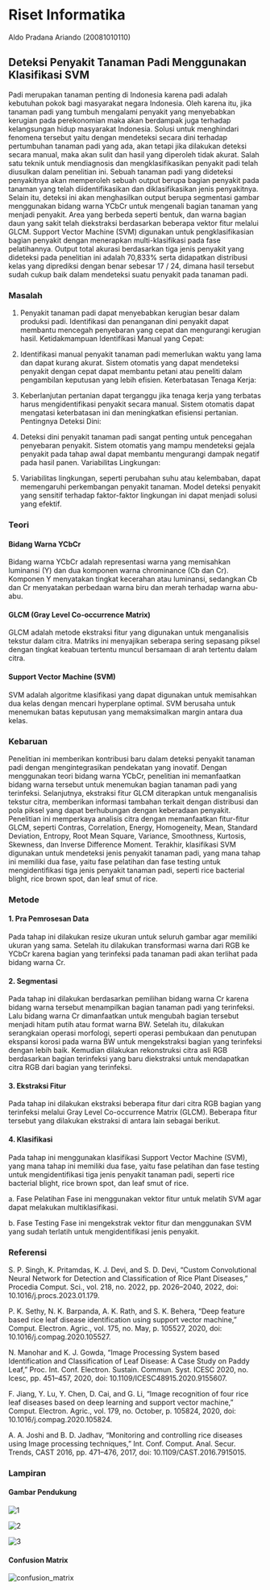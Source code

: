 # Riset Informatika
Aldo Pradana Ariando (20081010110)
## Deteksi Penyakit Tanaman Padi Menggunakan Klasifikasi SVM
Padi merupakan tanaman penting di Indonesia karena padi adalah kebutuhan pokok bagi masyarakat negara Indonesia. Oleh karena itu, jika tanaman padi yang tumbuh mengalami penyakit yang menyebabkan kerugian pada perekonomian maka akan berdampak juga terhadap kelangsungan hidup masyarakat Indonesia. Solusi untuk menghindari fenomena tersebut yaitu dengan mendeteksi secara dini terhadap pertumbuhan tanaman padi yang ada, akan tetapi jika dilakukan deteksi secara manual, maka akan sulit dan hasil yang diperoleh tidak akurat. Salah satu teknik untuk mendiagnosis dan mengklasifikasikan penyakit padi telah diusulkan dalam penelitian ini. Sebuah tanaman padi yang dideteksi penyakitnya akan memperoleh sebuah output berupa bagian penyakit pada tanaman yang telah diidentifikasikan dan diklasifikasikan jenis penyakitnya. Selain itu, deteksi ini akan menghasilkan output berupa segmentasi gambar menggunakan bidang warna YCbCr untuk mengenali bagian tanaman yang menjadi penyakit. Area yang berbeda seperti bentuk, dan warna bagian daun yang sakit telah diekstraksi berdasarkan beberapa vektor fitur melalui GLCM. Support Vector Machine (SVM) digunakan untuk pengklasifikasian bagian penyakit dengan menerapkan multi-klasifikasi pada fase pelatihannya. Output total akurasi berdasarkan tiga jenis penyakit yang dideteksi pada penelitian ini adalah 70,833% serta didapatkan distribusi kelas yang diprediksi dengan benar sebesar 17 / 24, dimana hasil tersebut sudah cukup baik dalam mendeteksi suatu penyakit pada tanaman padi.
### Masalah
1. Penyakit tanaman padi dapat menyebabkan kerugian besar dalam produksi padi. Identifikasi dan penanganan dini penyakit dapat membantu mencegah penyebaran yang cepat dan mengurangi kerugian hasil.
Ketidakmampuan Identifikasi Manual yang Cepat:

2. Identifikasi manual penyakit tanaman padi memerlukan waktu yang lama dan dapat kurang akurat. Sistem otomatis yang dapat mendeteksi penyakit dengan cepat dapat membantu petani atau peneliti dalam pengambilan keputusan yang lebih efisien.
Keterbatasan Tenaga Kerja:

3. Keberlanjutan pertanian dapat terganggu jika tenaga kerja yang terbatas harus mengidentifikasi penyakit secara manual. Sistem otomatis dapat mengatasi keterbatasan ini dan meningkatkan efisiensi pertanian.
Pentingnya Deteksi Dini:

4. Deteksi dini penyakit tanaman padi sangat penting untuk pencegahan penyebaran penyakit. Sistem otomatis yang mampu mendeteksi gejala penyakit pada tahap awal dapat membantu mengurangi dampak negatif pada hasil panen.
Variabilitas Lingkungan:

5. Variabilitas lingkungan, seperti perubahan suhu atau kelembaban, dapat memengaruhi perkembangan penyakit tanaman. Model deteksi penyakit yang sensitif terhadap faktor-faktor lingkungan ini dapat menjadi solusi yang efektif.
### Teori
#### Bidang Warna YCbCr
Bidang warna YCbCr adalah representasi warna yang memisahkan luminansi (Y) dan dua komponen warna chrominance (Cb dan Cr). Komponen Y menyatakan tingkat kecerahan atau luminansi, sedangkan Cb dan Cr menyatakan perbedaan warna biru dan merah terhadap warna abu-abu.
#### GLCM (Gray Level Co-occurrence Matrix)
GLCM adalah metode ekstraksi fitur yang digunakan untuk menganalisis tekstur dalam citra. Matriks ini menyajikan seberapa sering sepasang piksel dengan tingkat keabuan tertentu muncul bersamaan di arah tertentu dalam citra.
#### Support Vector Machine (SVM)
SVM adalah algoritme klasifikasi yang dapat digunakan untuk memisahkan dua kelas dengan mencari hyperplane optimal. SVM berusaha untuk menemukan batas keputusan yang memaksimalkan margin antara dua kelas.
### Kebaruan
Penelitian ini memberikan kontribusi baru dalam deteksi penyakit tanaman padi dengan mengintegrasikan pendekatan yang inovatif. Dengan menggunakan teori bidang warna YCbCr, penelitian ini memanfaatkan bidang warna tersebut untuk menemukan bagian tanaman padi yang terinfeksi. Selanjutnya, ekstraksi fitur GLCM diterapkan untuk menganalisis tekstur citra, memberikan informasi tambahan terkait dengan distribusi dan pola piksel yang dapat berhubungan dengan keberadaan penyakit.
Penelitian ini memperkaya analisis citra dengan memanfaatkan fitur-fitur GLCM, seperti Contras, Correlation, Energy, Homogeneity, Mean, Standard Deviation, Entropy, Root Mean Square, Variance, Smoothness, Kurtosis, Skewness, dan Inverse Difference Moment. Terakhir, klasifikasi SVM digunakan untuk mendeteksi jenis penyakit tanaman padi, yang mana tahap ini memiliki dua fase, yaitu fase pelatihan dan fase testing untuk mengidentifikasi tiga jenis penyakit tanaman padi, seperti rice bacterial blight, rice brown spot, dan leaf smut of rice.
### Metode
#### 1.	Pra Pemrosesan Data
Pada tahap ini dilakukan resize ukuran untuk seluruh gambar agar memiliki ukuran yang sama. Setelah itu dilakukan transformasi warna dari RGB ke YCbCr karena bagian yang terinfeksi pada tanaman padi akan terlihat pada bidang warna Cr.
#### 2.	Segmentasi
Pada tahap ini dilakukan berdasarkan pemilihan bidang warna Cr karena bidang warna tersebut menampilkan bagian tanaman padi yang terinfeksi. Lalu bidang warna Cr dimanfaatkan untuk mengubah bagian tersebut menjadi hitam putih atau format warna BW. Setelah itu, dilakukan serangkaian operasi morfologi, seperti operasi pembukaan dan penutupan ekspansi korosi pada warna BW untuk mengekstraksi bagian yang terinfeksi dengan lebih baik. Kemudian dilakukan rekonstruksi citra asli RGB berdasarkan bagian terinfeksi yang baru diekstraksi untuk mendapatkan citra RGB dari bagian yang terinfeksi.
#### 3.	Ekstraksi Fitur
Pada tahap ini dilakukan ekstraksi beberapa fitur dari citra RGB bagian yang terinfeksi melalui Gray Level Co-occurrence Matrix (GLCM). Beberapa fitur tersebut yang dilakukan ekstraksi di antara lain sebagai berikut.
#### 4.	Klasifikasi
Pada tahap ini menggunakan klasifikasi Support Vector Machine (SVM), yang mana tahap ini memiliki dua fase, yaitu fase pelatihan dan fase testing untuk mengidentifikasi tiga jenis penyakit tanaman padi, seperti rice bacterial blight, rice brown spot, dan leaf smut of rice.

a.	Fase Pelatihan
Fase ini menggunakan vektor fitur untuk melatih SVM agar dapat melakukan multiklasifikasi.

b.	Fase Testing
Fase ini mengekstrak vektor fitur dan menggunakan SVM yang sudah terlatih untuk mengidentifikasi jenis penyakit.
### Referensi
S. P. Singh, K. Pritamdas, K. J. Devi, and S. D. Devi, “Custom Convolutional Neural Network for Detection and Classification of Rice Plant Diseases,” Procedia Comput. Sci., vol. 218, no. 2022, pp. 2026–2040, 2022, doi: 10.1016/j.procs.2023.01.179.

P. K. Sethy, N. K. Barpanda, A. K. Rath, and S. K. Behera, “Deep feature based rice leaf disease identification using support vector machine,” Comput. Electron. Agric., vol. 175, no. May, p. 105527, 2020, doi: 10.1016/j.compag.2020.105527.

N. Manohar and K. J. Gowda, “Image Processing System based Identification and Classification of Leaf Disease: A Case Study on Paddy Leaf,” Proc. Int. Conf. Electron. Sustain. Commun. Syst. ICESC 2020, no. Icesc, pp. 451–457, 2020, doi: 10.1109/ICESC48915.2020.9155607.

F. Jiang, Y. Lu, Y. Chen, D. Cai, and G. Li, “Image recognition of four rice leaf diseases based on deep learning and support vector machine,” Comput. Electron. Agric., vol. 179, no. October, p. 105824, 2020, doi: 10.1016/j.compag.2020.105824.

A. A. Joshi and B. D. Jadhav, “Monitoring and controlling rice diseases using Image processing techniques,” Int. Conf. Comput. Anal. Secur. Trends, CAST 2016, pp. 471–476, 2017, doi: 10.1109/CAST.2016.7915015.
### Lampiran
#### Gambar Pendukung
![1](https://github.com/aldopradana3/riset-informatika/assets/87022323/5444a776-954a-4df3-9abf-7ad9e8829df9)

![2](https://github.com/aldopradana3/riset-informatika/assets/87022323/6a0aae92-7122-48ea-aa82-70bbd0610471)

![3](https://github.com/aldopradana3/riset-informatika/assets/87022323/1071cd56-d59d-4acc-be8f-27c1fb6a39e7)
#### Confusion Matrix
![confusion_matrix](https://github.com/aldopradana3/riset-informatika/assets/87022323/17d7b5dc-884b-428b-9b8a-8e2342c43817)

